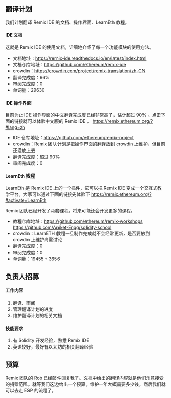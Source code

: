 ## 翻译计划
我们计划翻译 Remix IDE 的文档、操作界面、LearnEth 教程。

#### IDE 文档
这就是 Remix IDE 的使用文档，详细地介绍了每一个功能模块的使用方法。

- 文档地址：https://remix-ide.readthedocs.io/en/latest/index.html
- 文档仓库地址：https://github.com/ethereum/remix-ide
- crowdin：https://crowdin.com/project/remix-translation/zh-CN
- 翻译完成度：66%
- 审阅完成度：0
- 单词量：29630

#### IDE 操作界面
目前为止 IDE 操作界面的中文翻译完成度已经非常高了，估计超过 90% 。点击下面的链接就可以体验中文版的 Remix IDE 。
https://remix.ethereum.org/?#lang=zh

- IDE 仓库地址：https://github.com/ethereum/remix-project
- crowdin：Remix 团队计划是把操作界面的翻译放到 crowdin 上维护，但目前还没放上去
- 翻译完成度：超过 90%
- 审阅完成度：0

#### LearnEth 教程
LearnEth 是 Remix IDE 上的一个插件，它可以把 Remix IDE 变成一个交互式教学平台。大家可以通过下面的链接先体验下
https://remix.ethereum.org/?#activate=LearnEth

Remix 团队已经开发了两套课程。将来可能还会开发更多的课程。

- 教程仓库地址：https://github.com/ethereum/remix-workshops  https://github.com/Aniket-Engg/solidity-school
- crowdin：LearnETH 教程一旦制作完成就不会经常更新，是否要放到 crowdin 上维护尚需讨论
- 翻译完成度：0
- 审阅完成度：0
- 单词量：19455 + 3656

## 负责人招募
#### 工作内容
1. 翻译、审阅
2. 管理翻译计划的进度
3. 维护翻译计划的相关文档

#### 技能要求
1. 有 Solidity 开发经验，熟悉 Remix IDE
2. 英语较好，最好有以太坊的相关翻译经验

## 预算
Remix 团队的 Rob 已经邮件回复我了。文档中给出的翻译内容就是他们乐意接受的捐赠范围。就等我们这边给出一个预算，维护一年大概需要多少钱。然后我们就可以去走 ESP 的流程了。
